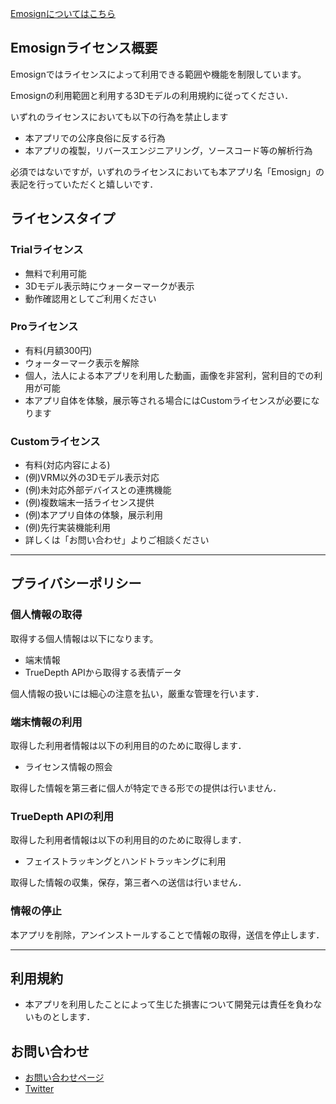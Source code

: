 [Emosignについてはこちら](https://akihiro0105.github.io/EmosignLandingPage/)

## Emosignライセンス概要
Emosignではライセンスによって利用できる範囲や機能を制限しています。

Emosignの利用範囲と利用する3Dモデルの利用規約に従ってください．

いずれのライセンスにおいても以下の行為を禁止します
- 本アプリでの公序良俗に反する行為
- 本アプリの複製，リバースエンジニアリング，ソースコード等の解析行為

必須ではないですが，いずれのライセンスにおいても本アプリ名「Emosign」の表記を行っていただくと嬉しいです．

## ライセンスタイプ
### Trialライセンス
- 無料で利用可能
- 3Dモデル表示時にウォーターマークが表示
- 動作確認用としてご利用ください

### Proライセンス
- 有料(月額300円)
- ウォーターマーク表示を解除
- 個人，法人による本アプリを利用した動画，画像を非営利，営利目的での利用が可能
- 本アプリ自体を体験，展示等される場合にはCustomライセンスが必要になります

### Customライセンス
- 有料(対応内容による)
- (例)VRM以外の3Dモデル表示対応
- (例)未対応外部デバイスとの連携機能
- (例)複数端末一括ライセンス提供
- (例)本アプリ自体の体験，展示利用
- (例)先行実装機能利用
- 詳しくは「お問い合わせ」よりご相談ください

-----

## プライバシーポリシー
### 個人情報の取得
取得する個人情報は以下になります。
- 端末情報
- TrueDepth APIから取得する表情データ

個人情報の扱いには細心の注意を払い，厳重な管理を行います．

### 端末情報の利用
取得した利用者情報は以下の利用目的のために取得します．
- ライセンス情報の照会

取得した情報を第三者に個人が特定できる形での提供は行いません．

### TrueDepth APIの利用
取得した利用者情報は以下の利用目的のために取得します．
- フェイストラッキングとハンドトラッキングに利用

取得した情報の収集，保存，第三者への送信は行いません．

### 情報の停止
本アプリを削除，アンインストールすることで情報の取得，送信を停止します．

-----

## 利用規約
- 本アプリを利用したことによって生じた損害について開発元は責任を負わないものとします．

## お問い合わせ
- [お問い合わせページ](https://docs.google.com/forms/d/e/1FAIpQLSeM6epPLYCkLF4ngk_GQKEzkqP9Fn1FzsuyhnKS3RJylz_Klg/viewform)
- [Twitter](https://twitter.com/akihiro01051)
